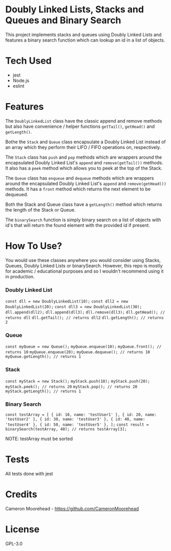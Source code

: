 # Doubly Linked Lists, Stacks and Queues and Binary Search

This project implements stacks and queues using Doubly Linked Lists and
features a binary search function which can lookup an id in a list of objects.

# Tech Used

- jest
- Node.js
- eslint

# Features

The `DoublyLinkedList` class have the classic append and remove methods but also
have convenience / helper functions `getTail()`, `getHead()` and `getLength()`.

Bothe the `Stack` and `Queue` class encapsulate a Doubly Linked List instead of an
array which they perform their LIFO / FIFO operations on, respectively.

The `Stack` class has `push` and `pop` methods which are wrappers around the
encapsulated Doubly Linked List's `append` and `remove(getTail())` methods. It
also has a `peek` method which allows you to peek at the top of the Stack.

The `Queue` class has `enqueue` and `dequeue` methods which are wrappers around
the encapsulated Doubly Linked List's `append` and `remove(getHead())` methods.
It has a `front` method which returns the next element to be dequeued.

Both the Stack and Queue class have a `getLength()` method which returns the
length of the Stack or Queue.

The `binarySearch` function is simply binary search on a list of objects with
id's that will return the found element with the provided id if present.

# How To Use?

You would use these classes anywhere you would consider using Stacks, Queues,
Doubly Linked Lists or binarySearch. However, this repo is mostly for academic /
educational purposes and so I wouldn't recommend using it in production.

### Doubly Linked List
`const dll = new DoublyLinkedList(10);`
`const dll2 = new DoublyLinkedList(20);`
`const dll3 = new DoublyLinkedList(30);`
`dll.append(dll2);`
`dll.append(dll3);`
`dll.remove(dll3);`
`dll.getHead(); // returns dll`
`dll.getTail(); // returns dll2`
`dll.getLength(); // returns 2`

### Queue
`const myQueue = new Queue();`
`myQueue.enqueue(10);`
`myQueue.front(); // returns 10`
`myQueue.enqueue(20);`
`myQueue.dequeue(); // returns 10`
`myQueue.getLength(); // returns 1`

### Stack
`const myStack = new Stack();`
`myStack.push(10);`
`myStack.push(20);`
`myStack.peek(); // returns 20`
`myStack.pop(); // returns 20`
`myStack.getLength(); // returns 1`

### Binary Search
`const testArray = [
  { id: 10, name: 'testUser1' },
  { id: 20, name: 'testUser2' },
  { id: 30, name: 'testUser3' },
  { id: 40, name: 'testUser4' },
  { id: 50, name: 'testUser5' },
];`
`const result = binarySearch(testArray, 40); // returns testArray[3];`

NOTE: testArray must be sorted

# Tests

All tests done with jest

# Credits

Cameron Moorehead - https://github.com/CameronMoorehead

# License

GPL-3.0
